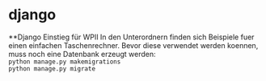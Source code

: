 # django
**Django Einstieg für WPII
In den Unterordnern finden sich Beispiele fuer einen einfachen Taschenrechner. Bevor diese verwendet werden koennen, muss noch eine Datenbank erzeugt werden:<br>
`python manage.py makemigrations`<br>
`python manage.py migrate`<br>
